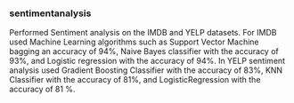 ### sentimentanalysis

Performed Sentiment analysis on the IMDB and YELP datasets. For IMDB used Machine Learning algorithms such as Support Vector Machine bagging an accuracy of 94%, Naive Bayes classifier with the accuracy of 93%, and Logistic regression with the accuracy of 94%. In YELP sentiment analysis used Gradient Boosting Classifier with the accuracy of 83%, KNN Classifier with the accuracy of 81%, and LogisticRegression with the accuracy of 81 %.
